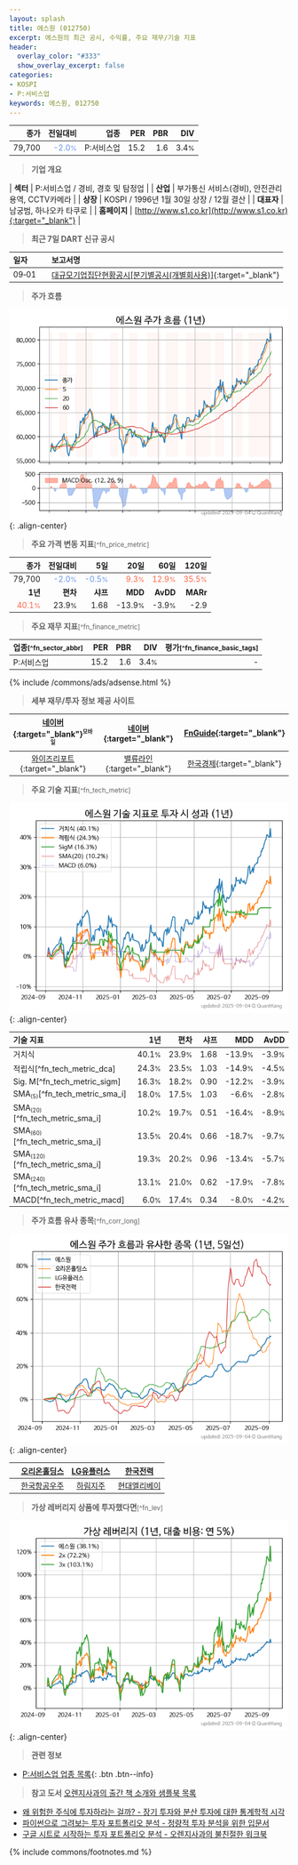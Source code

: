 ```yaml
---
layout: splash
title: 에스원 (012750)
excerpt: 에스원의 최근 공시, 수익률, 주요 재무/기술 지표
header:
  overlay_color: "#333"
  show_overlay_excerpt: false
categories:
- KOSPI
- P:서비스업
keywords: 에스원, 012750
---
```


| **종가** | **전일대비** | **업종** | **PER** | **PBR** | **DIV** |
| -------: | -----------: | -------: | ------: | ------: | ------: |
| 79,700 | <span style="color: cornflowerblue">-2.0<small>%</small></span> | P:서비스업 | 15.2 | 1.6 | 3.4<small>%</small> |

<!-- more -->


> **기업 개요**<a id="company"></a>

| <span style="white-space:nowrap;">**섹터**</span> | P:서비스업 / 경비, 경호 및 탐정업 |
| <span style="white-space:nowrap;">**산업**</span> | 부가통신 서비스(경비), 안전관리용역, CCTV카메라 |
| <span style="white-space:nowrap;">**상장**</span> | KOSPI / 1996년 1월 30일 상장 / 12월 결산 |
| <span style="white-space:nowrap;">**대표자**</span> | 남궁범, 하나오카 타쿠로 |
| <span style="white-space:nowrap;">**홈페이지**</span> | [http://www.s1.co.kr](http://www.s1.co.kr){:target="_blank"} |


> **최근 7일 DART 신규 공시**<a id="dart"></a>

| **일자** |      | **보고서명** |
| :------- | :--- | :----------- |
| 09&#x2011;01 | | [대규모기업집단현황공시[분기별공시(개별회사용)]](https://dart.fss.or.kr/dsaf001/main.do?rcpNo=20250901000287){:target="_blank"} |


> **주가 흐름**<a id="price"></a>

![012750](/stock/images/012750.png){: .align-center}


> **주요 가격 변동 지표**<small>[^fn_price_metric]</small>

| **종가** | **전일대비** | **5일** | **20일** | **60일** | **120일** |
| -------: | -----------: | ------: | -------: | -------: | --------: |
| 79,700 | <span style="color: cornflowerblue">-2.0<small>%</small></span> | <span style="color: cornflowerblue">-0.5<small>%</small></span> | <span style="color: tomato">9.3<small>%</small></span> | <span style="color: tomato">12.9<small>%</small></span> | <span style="color: tomato">35.5<small>%</small></span> |
| **1년** | **편차** | **샤프** | **MDD** | **AvDD** | **MARr** |
| <span style="color: tomato">40.1<small>%</small></span> | 23.9<small>%</small> | 1.68 | -13.9<small>%</small> | -3.9<small>%</small> | -2.9 |


> **주요 재무 지표**<small>[^fn_finance_metric]</small>

| **업종**<small>[^fn_sector_abbr]</small> | **PER** | **PBR** | **DIV** | **평가**<small>[^fn_finance_basic_tags]</small> |
| :--------------------------------------- | ------: | ------: | ------: | ----------------------------------------------: |
| P:서비스업 | 15.2 | 1.6 | 3.4<small>%</small> | - |



{% include /commons/ads/adsense.html %}

> **세부 재무/투자 정보 제공 사이트**

| [네이버](https://m.stock.naver.com/domestic/stock/012750/finance/summary){:target="_blank"}<sup><small>모바일</small></sup> | [네이버](https://finance.naver.com/item/coinfo.naver?code=012750){:target="_blank"} | [FnGuide](https://comp.fnguide.com/SVO2/ASP/SVD_Invest.asp?gicode=A012750&MenuYn=Y){:target="_blank"} |
| :---: | :---: | :---: |
| [와이즈리포트](https://comp.wisereport.co.kr/company/c1040001.aspx?cmp_cd=012750){:target="_blank"} | [밸류라인](https://www.valueline.co.kr/finance/summary/012750){:target="_blank"} | [한국경제](https://markets.hankyung.com/stock/012750/financial-summary){:target="_blank"} |


> **주요 기술 지표**<small>[^fn_tech_metric]</small>


![012750](/stock/images/012750_tech.png){: .align-center}

| **기술 지표** | **1년** | **편차** | **샤프** | **MDD** | **AvDD** |
| :------------ | ------: | -----------: | -------: | ------: | -------: |
| 거치식 | 40.1<small>%</small> | 23.9<small>%</small> | 1.68 | -13.9<small>%</small> | -3.9<small>%</small> |
| 적립식[^fn_tech_metric_dca] | 24.3<small>%</small> | 23.5<small>%</small> | 1.03 | -14.9<small>%</small> | -4.5<small>%</small> |
| Sig. M[^fn_tech_metric_sigm] | 16.3<small>%</small> | 18.2<small>%</small> | 0.90 | -12.2<small>%</small> | -3.9<small>%</small> |
| SMA<small><sub>(5)</sub></small>[^fn_tech_metric_sma_i] | 18.0<small>%</small> | 17.5<small>%</small> | 1.03 | -6.6<small>%</small> | -2.8<small>%</small> |
| SMA<small><sub>(20)</sub></small>[^fn_tech_metric_sma_i] | 10.2<small>%</small> | 19.7<small>%</small> | 0.51 | -16.4<small>%</small> | -8.9<small>%</small> |
| SMA<small><sub>(60)</sub></small>[^fn_tech_metric_sma_i] | 13.5<small>%</small> | 20.4<small>%</small> | 0.66 | -18.7<small>%</small> | -9.7<small>%</small> |
| SMA<small><sub>(120)</sub></small>[^fn_tech_metric_sma_i] | 19.3<small>%</small> | 20.2<small>%</small> | 0.96 | -13.4<small>%</small> | -5.7<small>%</small> |
| SMA<small><sub>(240)</sub></small>[^fn_tech_metric_sma_i] | 13.1<small>%</small> | 21.0<small>%</small> | 0.62 | -17.9<small>%</small> | -7.8<small>%</small> |
| MACD[^fn_tech_metric_macd] | 6.0<small>%</small> | 17.4<small>%</small> | 0.34 | -8.0<small>%</small> | -4.2<small>%</small> |


> **주가 흐름 유사 종목**<a id="corr"></a><small>[^fn_corr_long]</small>

![012750](/stock/images/012750_corr.png){: .align-center}

|       | [오리온홀딩스](/001800/) | [LG유플러스](/032640/) | [한국전력](/015760/) |
| :---: | :------------------------------------: | :------------------------------------: | :------------------------------------: |
|       | [한국항공우주](/047810/) | [하림지주](/003380/) | [현대엘리베이](/017800/) |


> **가상 레버리지 상품에 투자했다면**<a id="2x"></a><small>[^fn_lev]</small>

![012750](/stock/images/012750_2x.png){: .align-center}


> **관련 정보**

- [P:서비스업 업종 목록](/stats/sector/kospi_업종_서비스업_종목/){: .btn .btn--info}

> **참고 도서** [오렌지사과의 출간 책 소개와 샘플북 목록](https://kongdori.tistory.com/691)

- [왜 위험한 주식에 투자하라는 걸까? - 장기 투자와 분산 투자에 대한 통계학적 시각](https://kongdori.tistory.com/421)
- [파이썬으로 그려보는 투자 포트폴리오 분석  - 정량적 투자 분석을 위한 입문서](https://kongdori.tistory.com/643)
- [구글 시트로 시작하는 투자 포트폴리오 분석 - 오렌지사과의 불친절한 워크북](https://kongdori.tistory.com/449)


{% include commons/footnotes.md %}